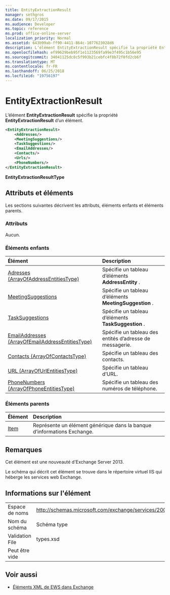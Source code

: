 ```yaml
---
title: EntityExtractionResult
manager: sethgros
ms.date: 09/17/2015
ms.audience: Developer
ms.topic: reference
ms.prod: office-online-server
localization_priority: Normal
ms.assetid: 643b99ab-ff90-4411-864c-1077623028d6
description: L’élément EntityExtractionResult spécifie la propriété EntityExtractionResult d’un élément.
ms.openlocfilehash: ef99629beb95f1e1123569fa99e3f495c1b56e95
ms.sourcegitcommit: 34041125dc8c5f993b21cebfc4f8b72f0fd2cb6f
ms.translationtype: MT
ms.contentlocale: fr-FR
ms.lasthandoff: 06/25/2018
ms.locfileid: "19756197"
---
```

# <a name="entityextractionresult"></a>EntityExtractionResult

L’élément **EntityExtractionResult** spécifie la propriété **EntityExtractionResult** d’un élément. 
  
```XML
<EntityExtractionResult>
    <Addresses/>
    <MeetingSuggestions/>
    <TaskSuggestions/>
    <EmailAddresses/>
    <Contacts/>
    <Urls/>
    <PhoneNumbers/>
</EntityExtractionResult>
```

 **EntityExtractionResultType**
## <a name="attributes-and-elements"></a>Attributs et éléments

Les sections suivantes décrivent les attributs, éléments enfants et éléments parents.
  
### <a name="attributes"></a>Attributs

Aucun.
  
### <a name="child-elements"></a>Éléments enfants

|**Élément**|**Description**|
|:-----|:-----|
|[Adresses (ArrayOfAddressEntitiesType)](addresses-arrayofaddressentitiestype.md) <br/> |Spécifie un tableau d’éléments **AddressEntity** .  <br/> |
|[MeetingSuggestions](meetingsuggestions.md) <br/> |Spécifie un tableau d’éléments **MeetingSuggestion** .  <br/> |
|[TaskSuggestions](tasksuggestions.md) <br/> |Spécifie un tableau d’éléments **TaskSuggestion** .  <br/> |
|[EmailAddresses (ArrayOfEmailAddressEntitiesType)](emailaddresses-arrayofemailaddressentitiestype.md) <br/> |Spécifie un tableau des entités d’adresse de messagerie.  <br/> |
|[Contacts (ArrayOfContactsType)](contacts-arrayofcontactstype.md) <br/> |Spécifie un tableau des contacts.  <br/> |
|[URL (ArrayOfUrlEntitiesType)](urls-arrayofurlentitiestype.md) <br/> |Spécifie un tableau d’URL.  <br/> |
|[PhoneNumbers (ArrayOfPhoneEntitiesType)](phonenumbers-arrayofphoneentitiestype.md) <br/> |Spécifie un tableau des numéros de téléphone.  <br/> |
   
### <a name="parent-elements"></a>Éléments parents

|**Élément**|**Description**|
|:-----|:-----|
|[Item](item.md) <br/> |Représente un élément générique dans la banque d’informations Exchange.  <br/> |
   
## <a name="remarks"></a>Remarques

Cet élément est une nouveauté d'Exchange Server 2013.
  
Le schéma qui décrit cet élément se trouve dans le répertoire virtuel IIS qui héberge les services web Exchange.
  
## <a name="element-information"></a>Informations sur l'élément

|||
|:-----|:-----|
|Espace de noms  <br/> |http://schemas.microsoft.com/exchange/services/2006/types  <br/> |
|Nom du schéma  <br/> |Schéma type  <br/> |
|Validation File  <br/> |types.xsd  <br/> |
|Peut être vide  <br/> ||
   
## <a name="see-also"></a>Voir aussi



- [Éléments XML de EWS dans Exchange](ews-xml-elements-in-exchange.md)

